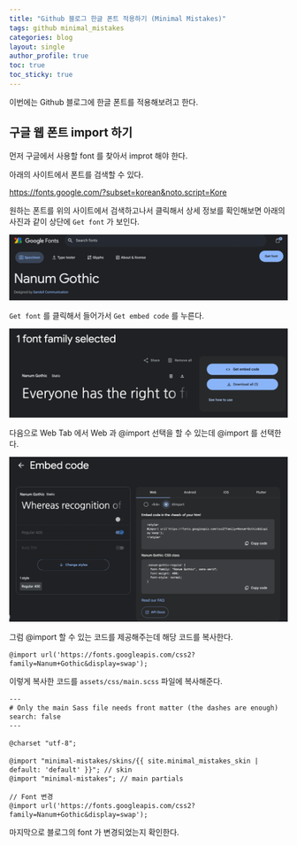 ```yaml
---
title: "Github 블로그 한글 폰트 적용하기 (Minimal Mistakes)"
tags: github minimal_mistakes
categories: blog
layout: single
author_profile: true
toc: true
toc_sticky: true
---
```



이번에는 Github 블로그에 한글 폰트를 적용해보려고 한다.  
  
  

##  구글 웹 폰트 import 하기

먼저 구글에서 사용할 font 를 찾아서 improt 해야 한다.

아래의 사이트에서 폰트를 검색할 수 있다.

https://fonts.google.com/?subset=korean&noto.script=Kore

원하는 폰트를 위의 사이트에서 검색하고나서 클릭해서 상세 정보를 확인해보면 아래의 사진과 같이 상단에 `Get font` 가 보인다.

![](image.png)


`Get font` 를 클릭해서 들어가서 `Get embed code` 를 누른다.

![](image2.png)

다음으로 Web Tab 에서 Web 과 @import 선택을 할 수 있는데 @import 를 선택한다.

![](image3.png)

그럼 @import 할 수 있는 코드를 제공해주는데 해당 코드를 복사한다.

```
@import url('https://fonts.googleapis.com/css2?family=Nanum+Gothic&display=swap');
```

이렇게 복사한 코드를 `assets/css/main.scss` 파일에 복사해준다. 


```
---
# Only the main Sass file needs front matter (the dashes are enough)
search: false
---

@charset "utf-8";

@import "minimal-mistakes/skins/{{ site.minimal_mistakes_skin | default: 'default' }}"; // skin
@import "minimal-mistakes"; // main partials

// Font 변경
@import url('https://fonts.googleapis.com/css2?family=Nanum+Gothic&display=swap');
```

마지막으로 블로그의 font 가 변경되었는지 확인한다.
